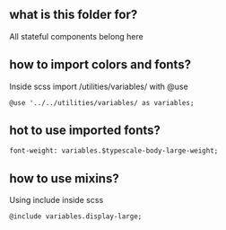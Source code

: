 ## what is this folder for?

All stateful components belong here

## how to import colors and fonts?

Inside scss import /utilities/variables/ with @use

```
@use '../../utilities/variables/ as variables;
```

## hot to use imported fonts?

```
font-weight: variables.$typescale-body-large-weight;
```

## how to use mixins?

Using include inside scss

```
@include variables.display-large;
```
